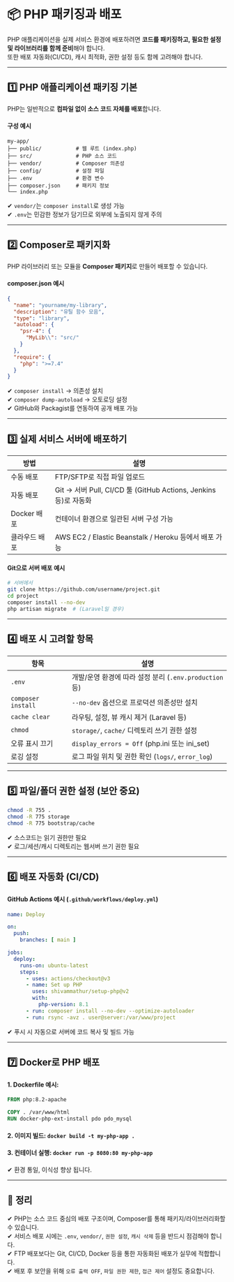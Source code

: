 # 📦 PHP 패키징과 배포

PHP 애플리케이션을 실제 서비스 환경에 배포하려면 **코드를 패키징하고, 필요한 설정 및 라이브러리를 함께 준비**해야 합니다.  
또한 배포 자동화(CI/CD), 캐시 최적화, 권한 설정 등도 함께 고려해야 합니다.  

---

## 1️⃣ PHP 애플리케이션 패키징 기본

PHP는 일반적으로 **컴파일 없이 소스 코드 자체를 배포**합니다.  

#### 구성 예시

```text
my-app/
├── public/           # 웹 루트 (index.php)
├── src/              # PHP 소스 코드
├── vendor/           # Composer 의존성
├── config/           # 설정 파일
├── .env              # 환경 변수
├── composer.json     # 패키지 정보
└── index.php
```

✔ `vendor/`는 `composer install`로 생성 가능  
✔ `.env`는 민감한 정보가 담기므로 외부에 노출되지 않게 주의  

---

## 2️⃣ Composer로 패키지화

PHP 라이브러리 또는 모듈을 **Composer 패키지**로 만들어 배포할 수 있습니다.

#### composer.json 예시

```json
{
  "name": "yourname/my-library",
  "description": "유틸 함수 모음",
  "type": "library",
  "autoload": {
    "psr-4": {
      "MyLib\\": "src/"
    }
  },
  "require": {
    "php": ">=7.4"
  }
}
```

✔ `composer install` → 의존성 설치  
✔ `composer dump-autoload` → 오토로딩 설정  
✔ GitHub와 Packagist를 연동하여 공개 배포 가능  

---

## 3️⃣ 실제 서비스 서버에 배포하기

| 방법             | 설명                                                                 |
|------------------|----------------------------------------------------------------------|
| 수동 배포        | FTP/SFTP로 직접 파일 업로드                                           |
| 자동 배포        | Git → 서버 Pull, CI/CD 툴 (GitHub Actions, Jenkins 등)로 자동화       |
| Docker 배포      | 컨테이너 환경으로 일관된 서버 구성 가능                              |
| 클라우드 배포     | AWS EC2 / Elastic Beanstalk / Heroku 등에서 배포 가능                 |

#### Git으로 서버 배포 예시

```bash
# 서버에서
git clone https://github.com/username/project.git
cd project
composer install --no-dev
php artisan migrate  # (Laravel일 경우)
```

---

## 4️⃣ 배포 시 고려할 항목

| 항목               | 설명 |
|--------------------|------|
| `.env`             | 개발/운영 환경에 따라 설정 분리 (`.env.production` 등) |
| `composer install` | `--no-dev` 옵션으로 프로덕션 의존성만 설치 |
| `cache clear`      | 라우팅, 설정, 뷰 캐시 제거 (Laravel 등) |
| `chmod`            | `storage/`, `cache/` 디렉토리 쓰기 권한 설정 |
| 오류 표시 끄기     | `display_errors = Off` (php.ini 또는 ini_set) |
| 로깅 설정          | 로그 파일 위치 및 권한 확인 (`logs/`, `error_log`) |

---

## 5️⃣ 파일/폴더 권한 설정 (보안 중요)

```bash
chmod -R 755 .
chmod -R 775 storage
chmod -R 775 bootstrap/cache
```

✔ 소스코드는 읽기 권한만 필요  
✔ 로그/세션/캐시 디렉토리는 웹서버 쓰기 권한 필요  

---

## 6️⃣ 배포 자동화 (CI/CD)

#### GitHub Actions 예시 (`.github/workflows/deploy.yml`)

```yaml
name: Deploy

on:
  push:
    branches: [ main ]

jobs:
  deploy:
    runs-on: ubuntu-latest
    steps:
      - uses: actions/checkout@v3
      - name: Set up PHP
        uses: shivammathur/setup-php@v2
        with:
          php-version: 8.1
      - run: composer install --no-dev --optimize-autoloader
      - run: rsync -avz . user@server:/var/www/project
```

✔ 푸시 시 자동으로 서버에 코드 복사 및 빌드 가능  

---

## 7️⃣ Docker로 PHP 배포

#### 1. Dockerfile 예시:

```Dockerfile
FROM php:8.2-apache

COPY . /var/www/html
RUN docker-php-ext-install pdo pdo_mysql
```

#### 2. 이미지 빌드: `docker build -t my-php-app .`  
#### 3. 컨테이너 실행: `docker run -p 8080:80 my-php-app`

✔ 환경 통일, 이식성 향상 됩니다.  

---

## 🎯 정리

✔ PHP는 소스 코드 중심의 배포 구조이며, Composer를 통해 패키지/라이브러리화할 수 있습니다.  
✔ 서비스 배포 시에는 `.env`, `vendor/`, `권한 설정`, `캐시 삭제` 등을 반드시 점검해야 합니다.  
✔ FTP 배포보다는 Git, CI/CD, Docker 등을 통한 자동화된 배포가 실무에 적합합니다.  
✔ 배포 후 보안을 위해 `오류 출력 OFF`, `파일 권한 제한`, `접근 제어` 설정도 중요합니다.


